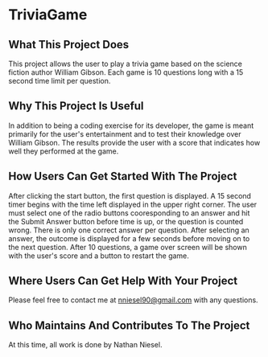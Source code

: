 # TriviaGame

## What This Project Does
This project allows the user to play a trivia game based on the science fiction author William Gibson.  Each game is 10 questions long with a 15 second time limit per question.

## Why This Project Is Useful
In addition to being a coding exercise for its developer, the game is meant primarily for the user's entertainment and to test their knowledge over William Gibson.  The results provide the user with a score that indicates how well they performed at the game.

## How Users Can Get Started With The Project
After clicking the start button, the first question is displayed.  A 15 second timer begins with the time left displayed in the upper right corner.  The user must select one of the radio buttons cooresponding to an answer and hit the Submit Answer button before time is up, or the question is counted wrong.  There is only one correct answer per question. After selecting an answer, the outcome is displayed for a few seconds before moving on to the next question.  After 10 questions, a game over screen will be shown with the user's score and a button to restart the game.

## Where Users Can Get Help With Your Project
Please feel free to contact me at nniesel90@gmail.com with any questions.

## Who Maintains And Contributes To The Project
At this time, all work is done by Nathan Niesel.
